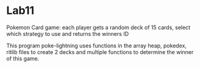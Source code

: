# Lab11

Pokemon Card game: each player gets a random deck of 15 cards, select which strategy to use and returns the winners ID

This program poke-lightning uses functions in the array heap, pokedex, ritlib files to create 2 decks and multiple functions to determine the winner of this game. 
